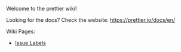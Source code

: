 Welcome to the prettier wiki!

Looking for the docs? Check the website: https://prettier.io/docs/en/

Wiki Pages:

* [Issue Labels](https://github.com/prettier/prettier/wiki/Issue-Labels)
